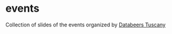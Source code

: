 # events
Collection of slides of the events organized by [Databeers Tuscany](https://www.linkedin.com/company/databeers-tuscany/)
